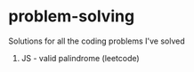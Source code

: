 # problem-solving
Solutions for all the coding problems I've solved

1. JS - valid palindrome (leetcode)
